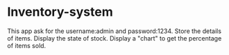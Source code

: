# Inventory-system
This app ask for the username:admin and password:1234.
Store the details of items.
Display the state of stock.
Display a "chart" to get the percentage of items sold.
